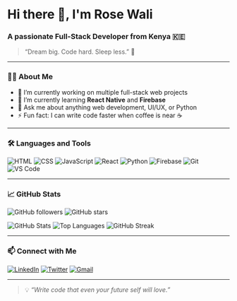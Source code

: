 # Hi there 👋, I'm Rose Wali  
### A passionate Full-Stack Developer from Kenya 🇰🇪  
> “Dream big. Code hard. Sleep less.” 🚀  

---

### 👩‍💻 About Me

- 🔭 I’m currently working on multiple full-stack web projects  
- 🌱 I’m currently learning **React Native** and **Firebase**  
- 💬 Ask me about anything web development, UI/UX, or Python  
- ⚡ Fun fact: I can write code faster when coffee is near ☕  

---

### 🛠️ Languages and Tools

![HTML](https://img.shields.io/badge/-HTML5-E34F26?style=flat&logo=html5&logoColor=white)
![CSS](https://img.shields.io/badge/-CSS3-1572B6?style=flat&logo=css3)
![JavaScript](https://img.shields.io/badge/-JavaScript-F7DF1E?style=flat&logo=javascript&logoColor=black)
![React](https://img.shields.io/badge/-React-61DAFB?style=flat&logo=react)
![Python](https://img.shields.io/badge/-Python-3776AB?style=flat&logo=python)
![Firebase](https://img.shields.io/badge/-Firebase-FFCA28?style=flat&logo=firebase)
![Git](https://img.shields.io/badge/-Git-F05032?style=flat&logo=git)
![VS Code](https://img.shields.io/badge/-VS%20Code-007ACC?style=flat&logo=visual-studio-code)

---

### 📈 GitHub Stats

![GitHub followers](https://img.shields.io/github/followers/R290-cell?style=social)
![GitHub stars](https://img.shields.io/github/stars/R290-cell?style=social)

![GitHub Stats](https://github-readme-stats.vercel.app/api?username=R290-cell&show_icons=true&theme=tokyonight)
![Top Languages](https://github-readme-stats.vercel.app/api/top-langs/?username=R290-cell&layout=compact)
![GitHub Streak](https://github-readme-streak-stats.herokuapp.com?user=R290-cell&theme=dark&hide_border=true)

---

### 📫 Connect with Me

[![LinkedIn](https://img.shields.io/badge/-LinkedIn-0077B5?style=flat&logo=linkedin&logoColor=white)](https://linkedin.com/in/your-link)
[![Twitter](https://img.shields.io/badge/-Twitter-1DA1F2?style=flat&logo=twitter&logoColor=white)](https://twitter.com/your-handle)
[![Gmail](https://img.shields.io/badge/-Gmail-D14836?style=flat&logo=gmail&logoColor=white)](mailto:your.email@gmail.com)

---

> 💡 *“Write code that even your future self will love.”*  

